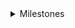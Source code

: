 <details>
 <summary>Milestones</summary>

- leetcode AC888: [date: 2022-09-12](https://raw.githubusercontent.com/psychonaut1f/a/main/img/320CD7E92CAB857071684E4279152692.jpg)
- codeforces AC100: [date: 2022-09-15](https://codeforces.com/contest/1352/submission/172260398) [img](https://raw.githubusercontent.com/psychonaut1f/a/main/img/20220915233207.png)
- leetcode AC996 [date: 2022-11-16](https://raw.githubusercontent.com/psychonaut1f/a/main/img/20221116205921.png)
</details>